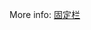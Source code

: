 
More info: [固定栏](https://niconiconi-lyf.github.io/ZONE/固定栏/ "小型狂犬")


<!-- 想知道一个网页的具体路径 去public文件夹下看 index的路径 
如:固定栏的本地路径	localhost:4000/ZONE/固定栏/
-->


